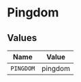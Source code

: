 # Pingdom


## Values

| Name      | Value     |
| --------- | --------- |
| `PINGDOM` | pingdom   |